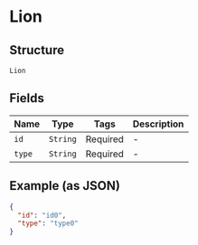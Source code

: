 
# Lion

## Structure

`Lion`

## Fields

| Name | Type | Tags | Description |
|  --- | --- | --- | --- |
| `id` | `String` | Required | - |
| `type` | `String` | Required | - |

## Example (as JSON)

```json
{
  "id": "id0",
  "type": "type0"
}
```

